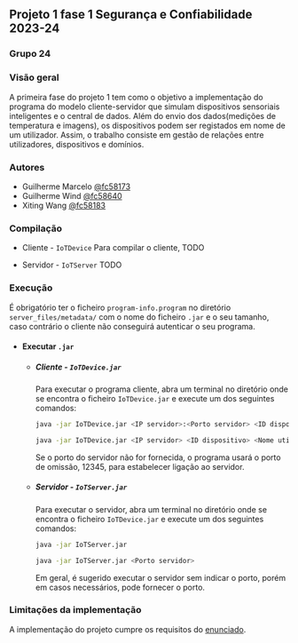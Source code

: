 ## Projeto 1 fase 1 Segurança e Confiabilidade 2023-24

### Grupo 24

### Visão geral
A primeira fase do projeto 1 tem como o objetivo a implementação do programa do modelo cliente-servidor que simulam dispositivos sensoriais inteligentes e o central de dados. Além do envio dos dados(medições de temperatura e imagens), os dispositivos podem ser registados em nome de um utilizador. Assim, o trabalho consiste em gestão de relações entre utilizadores, dispositivos e domínios.

### Autores
- Guilherme Marcelo [@fc58173](fc58173@alunos.fc.ul.pt)
- Guilherme Wind [@fc58640](fc58640@alunos.fc.ul.pt)
- Xiting Wang [@fc58183](fc58183@alunos.fc.ul.pt)

### Compilação
- Cliente - `IoTDevice`
    Para compilar o cliente, TODO

- Servidor - `IoTServer`
    TODO

### Execução
É obrigatório ter o ficheiro `program-info.program` no diretório `server_files/metadata/` com o nome do ficheiro `.jar` e o seu tamanho, caso contrário o cliente não conseguirá autenticar o seu programa.

- #### Executar `.jar`

  - ##### Cliente - `IoTDevice.jar`

    Para executar o programa cliente, abra um terminal no diretório onde se encontra o ficheiro `IoTDevice.jar` e execute um dos seguintes comandos:
    ```bash
    java -jar IoTDevice.jar <IP servidor>:<Porto servidor> <ID dispositivo> <Nome utilizador>
    ```
    ```bash
    java -jar IoTDevice.jar <IP servidor> <ID dispositivo> <Nome utilizador>
    ```
    Se o porto do servidor não for fornecida, o programa usará o porto de omissão, 12345, para estabelecer ligação ao servidor.

  - ##### Servidor - `IoTServer.jar`
    Para executar o servidor, abra um terminal no diretório onde se encontra o ficheiro `IoTDevice.jar` e execute um dos seguintes comandos:
    ```bash
    java -jar IoTServer.jar 
    ```
    ```bash
    java -jar IoTServer.jar <Porto servidor>
    ```

    Em geral, é sugerido executar o servidor sem indicar o porto, porém em casos necessários, pode fornecer o porto.

### Limitações da implementação
A implementação do projeto cumpre os requisitos do [enunciado](https://moodle.ciencias.ulisboa.pt/mod/resource/view.php?id=223109).